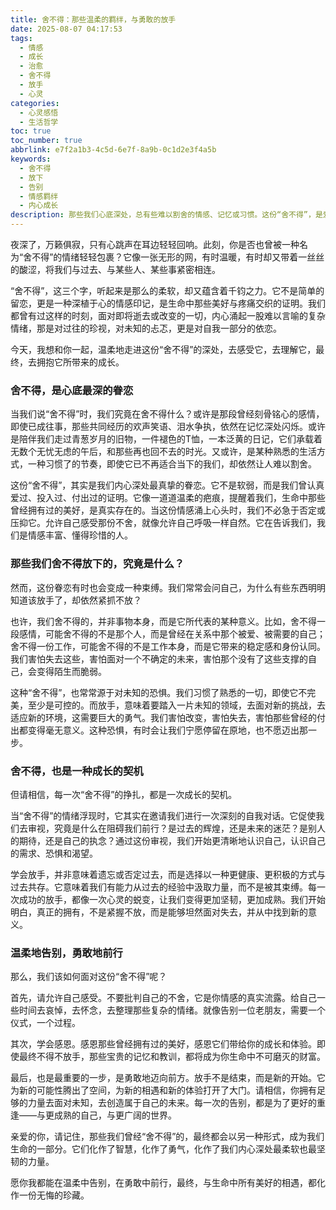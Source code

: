 ```yaml
---
title: 舍不得：那些温柔的羁绊，与勇敢的放手
date: 2025-08-07 04:17:53
tags:
  - 情感
  - 成长
  - 治愈
  - 舍不得
  - 放手
  - 心灵
categories:
  - 心灵感悟
  - 生活哲学
toc: true
toc_number: true
abbrlink: e7f2a1b3-4c5d-6e7f-8a9b-0c1d2e3f4a5b
keywords:
  - 舍不得
  - 放下
  - 告别
  - 情感羁绊
  - 内心成长
description: 那些我们心底深处，总有些难以割舍的情感、记忆或习惯。这份“舍不得”，是爱过的证明，是生命留下的印记。本文将带你温柔地探索这份复杂的情感，理解它如何成为我们成长的一部分，并学会如何在温柔中告别，在勇敢中前行。
---
```


夜深了，万籁俱寂，只有心跳声在耳边轻轻回响。此刻，你是否也曾被一种名为“舍不得”的情绪轻轻包裹？它像一张无形的网，有时温暖，有时却又带着一丝丝的酸涩，将我们与过去、与某些人、某些事紧密相连。

“舍不得”，这三个字，听起来是那么的柔软，却又蕴含着千钧之力。它不是简单的留恋，更是一种深植于心的情感印记，是生命中那些美好与疼痛交织的证明。我们都曾有过这样的时刻，面对即将逝去或改变的一切，内心涌起一股难以言喻的复杂情绪，那是对过往的珍视，对未知的忐忑，更是对自我一部分的依恋。

今天，我想和你一起，温柔地走进这份“舍不得”的深处，去感受它，去理解它，最终，去拥抱它所带来的成长。

### 舍不得，是心底最深的眷恋

当我们说“舍不得”时，我们究竟在舍不得什么？或许是那段曾经刻骨铭心的感情，即使已成往事，那些共同经历的欢声笑语、泪水争执，依然在记忆深处闪烁。或许是陪伴我们走过青葱岁月的旧物，一件褪色的T恤，一本泛黄的日记，它们承载着无数个无忧无虑的午后，和那些再也回不去的时光。又或许，是某种熟悉的生活方式，一种习惯了的节奏，即使它已不再适合当下的我们，却依然让人难以割舍。

这份“舍不得”，其实是我们内心深处最真挚的眷恋。它不是软弱，而是我们曾认真爱过、投入过、付出过的证明。它像一道道温柔的疤痕，提醒着我们，生命中那些曾经拥有过的美好，是真实存在的。当这份情感涌上心头时，我们不必急于否定或压抑它。允许自己感受那份不舍，就像允许自己呼吸一样自然。它在告诉我们，我们是情感丰富、懂得珍惜的人。

### 那些我们舍不得放下的，究竟是什么？

然而，这份眷恋有时也会变成一种束缚。我们常常会问自己，为什么有些东西明明知道该放手了，却依然紧抓不放？

也许，我们舍不得的，并非事物本身，而是它所代表的某种意义。比如，舍不得一段感情，可能舍不得的不是那个人，而是曾经在关系中那个被爱、被需要的自己；舍不得一份工作，可能舍不得的不是工作本身，而是它带来的稳定感和身份认同。我们害怕失去这些，害怕面对一个不确定的未来，害怕那个没有了这些支撑的自己，会变得陌生而脆弱。

这种“舍不得”，也常常源于对未知的恐惧。我们习惯了熟悉的一切，即使它不完美，至少是可控的。而放手，意味着要踏入一片未知的领域，去面对新的挑战，去适应新的环境，这需要巨大的勇气。我们害怕改变，害怕失去，害怕那些曾经的付出都变得毫无意义。这种恐惧，有时会让我们宁愿停留在原地，也不愿迈出那一步。

### 舍不得，也是一种成长的契机

但请相信，每一次“舍不得”的挣扎，都是一次成长的契机。

当“舍不得”的情绪浮现时，它其实在邀请我们进行一次深刻的自我对话。它促使我们去审视，究竟是什么在阻碍我们前行？是过去的辉煌，还是未来的迷茫？是别人的期待，还是自己的执念？通过这份审视，我们开始更清晰地认识自己，认识自己的需求、恐惧和渴望。

学会放手，并非意味着遗忘或否定过去，而是选择以一种更健康、更积极的方式与过去共存。它意味着我们有能力从过去的经验中汲取力量，而不是被其束缚。每一次成功的放手，都像一次心灵的蜕变，让我们变得更加坚韧，更加成熟。我们开始明白，真正的拥有，不是紧握不放，而是能够坦然面对失去，并从中找到新的意义。

### 温柔地告别，勇敢地前行

那么，我们该如何面对这份“舍不得”呢？

首先，请允许自己感受。不要批判自己的不舍，它是你情感的真实流露。给自己一些时间去哀悼，去怀念，去整理那些复杂的情绪。就像告别一位老朋友，需要一个仪式，一个过程。

其次，学会感恩。感恩那些曾经拥有过的美好，感恩它们带给你的成长和体验。即使最终不得不放手，那些宝贵的记忆和教训，都将成为你生命中不可磨灭的财富。

最后，也是最重要的一步，是勇敢地迈向前方。放手不是结束，而是新的开始。它为新的可能性腾出了空间，为新的相遇和新的体验打开了大门。请相信，你拥有足够的力量去面对未知，去创造属于自己的未来。每一次的告别，都是为了更好的重逢——与更成熟的自己，与更广阔的世界。

亲爱的你，请记住，那些我们曾经“舍不得”的，最终都会以另一种形式，成为我们生命的一部分。它们化作了智慧，化作了勇气，化作了我们内心深处最柔软也最坚韧的力量。

愿你我都能在温柔中告别，在勇敢中前行，最终，与生命中所有美好的相遇，都化作一份无悔的珍藏。